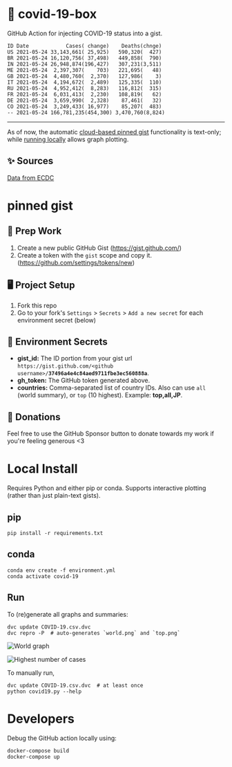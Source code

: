 # 🏥 covid-19-box

GitHub Action for injecting COVID-19 status into a gist.

```
ID Date            Cases( change)    Deaths(chnge)
US 2021-05-24 33,143,661( 25,925)   590,320(  427)
BR 2021-05-24 16,120,756( 37,498)   449,858(  790)
IN 2021-05-24 26,948,874(196,427)   307,231(3,511)
ME 2021-05-24  2,397,307(    703)   221,695(   48)
GB 2021-05-24  4,480,760(  2,370)   127,986(    3)
IT 2021-05-24  4,194,672(  2,489)   125,335(  110)
RU 2021-05-24  4,952,412(  8,283)   116,812(  315)
FR 2021-05-24  6,031,413(  2,230)   108,819(   62)
DE 2021-05-24  3,659,990(  2,328)    87,461(   32)
CO 2021-05-24  3,249,433( 16,977)    85,207(  483)
-- 2021-05-24 166,781,235(454,300) 3,470,760(8,824)
```

---

As of now, the automatic [cloud-based pinned gist](#pinned-gist) functionality is text-only;
while [running locally](#local-install) allows graph plotting.

## ✨ Sources

[Data from ECDC](https://www.ecdc.europa.eu/en/publications-data/download-todays-data-geographic-distribution-covid-19-cases-worldwide)

# pinned gist

## 🎒 Prep Work
1. Create a new public GitHub Gist (https://gist.github.com/)
1. Create a token with the `gist` scope and copy it. (https://github.com/settings/tokens/new)

## 🖥 Project Setup
1. Fork this repo
1. Go to your fork's `Settings` > `Secrets` > `Add a new secret` for each environment secret (below)

## 🤫 Environment Secrets
- **gist_id:** The ID portion from your gist url `https://gist.github.com/<github username>/`**`37496a4e4c84aed9711fbe3ec560888a`**.
- **gh_token:** The GitHub token generated above.
- **countries:** Comma-separated list of country IDs. Also can use `all` (world summary), or `top` (10 highest). Example: **top,all,JP**.

## 💸 Donations

Feel free to use the GitHub Sponsor button to donate towards my work if you're feeling generous <3

# Local Install

Requires Python and either pip or conda. Supports interactive plotting (rather than just plain-text gists).

## pip

```
pip install -r requirements.txt
```

## conda

```
conda env create -f environment.yml
conda activate covid-19
```

## Run

To (re)generate all graphs and summaries:

```
dvc update COVID-19.csv.dvc
dvc repro -P  # auto-generates `world.png` and `top.png`
```

![World graph](world.png)

![Highest number of cases](top.png)

To manually run,

```
dvc update COVID-19.csv.dvc  # at least once
python covid19.py --help
```

# Developers

Debug the GitHub action locally using:

```
docker-compose build
docker-compose up
```

